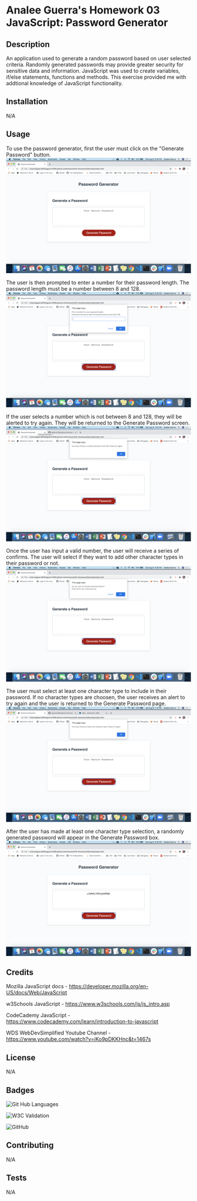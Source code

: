 # Analee Guerra's Homework 03 JavaScript: Password Generator

## Description

An application used to generate a random password based on user selected criteria. Randomly generated passwords may provide greater security for sensitive data and information. JavaScript was used to create variables, if/else statements, functions and methods. This exercise provided me with addtional knowledge of JavaScript functionality. 

## Installation

N/A

## Usage 

To use the password generator, first the user must click on the "Generate Password" button.
![](2020-08-08-18-57-37.png)

The user is then prompted to enter a number for their password length. The password length must be a number between 8 and 128.
![](2020-08-08-19-02-13.png)

If the user selects a number which is not between 8 and 128, they will be alerted to try again. They will be returned to the Generate Password screen. 
![](2020-08-08-19-03-59.png)

Once the user has input a valid number, the user will receive a series of confirms. The user will select if they want to add other character types in their password or not.
![](2020-08-08-19-10-58.png)

The user must select at least one character type to include in their password. If no character types are choosen, the user receives an alert to try again and the user is returned to the Generate Password page. 
![](2020-08-08-19-13-08.png)

After the user has made at least one character type selection, a randomly generated password will appear in the Generate Password box.
![](2020-08-08-19-14-39.png)

## Credits

Mozilla JavaScript docs - https://developer.mozilla.org/en-US/docs/Web/JavaScript

w3Schools JavaScript - https://www.w3schools.com/js/js_intro.asp

CodeCademy JavaScript - https://www.codecademy.com/learn/introduction-to-javascript

WDS WebDevSimplified Youtube Channel - https://www.youtube.com/watch?v=iKo9pDKKHnc&t=1467s


## License

N/A

## Badges
![Git Hub Languages](https://img.shields.io/github/languages/top/aguerra1508/aguerra1508.github.io)

![W3C Validation](https://img.shields.io/w3c-validation/html?targetUrl=https%3A%2F%2Faguerra1508.github.io%2FHomework%2F03-Homework%2Findex.html)

![GitHub](https://img.shields.io/github/license/aguerra1508/aguerra1508.github.io)

## Contributing

N/A

## Tests

N/A